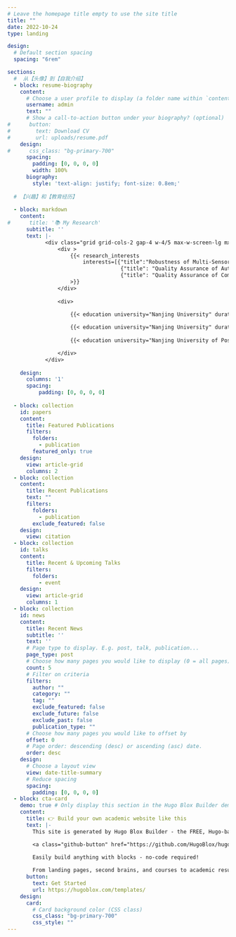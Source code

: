 ```yaml
---
# Leave the homepage title empty to use the site title
title: ""
date: 2022-10-24
type: landing

design:
  # Default section spacing
  spacing: "6rem"

sections:
  #  从【头像】到【自我介绍】
  - block: resume-biography
    content:
      # Choose a user profile to display (a folder name within `content/authors/`) #
      username: admin
      text: ""
      # Show a call-to-action button under your biography? (optional)
#      button:
#        text: Download CV
#        url: uploads/resume.pdf
    design:
#      css_class: "bg-primary-700"
      spacing:
        padding: [0, 0, 0, 0]
        width: 100%
      biography:
        style: 'text-align: justify; font-size: 0.8em;'
        
  # 【兴趣】和【教育经历】
      
  - block: markdown
    content:
#      title: '📚 My Research'
      subtitle: ''
      text: |-
            <div class="grid grid-cols-2 gap-4 w-4/5 max-w-screen-lg mx-auto text-justify-small">
                <div >
                    {{< research_interests 
                        interests=[{"title":"Robustness of Multi-Sensor Fusion Systems", "description": "This involves analyzing and testing the robustness issues, particularly those arising from heterogeneous data fusion, in the multi-sensor fusion process."},
                                    {"title": "Quality Assurance of Autonomous Driving Systems", "description": "This focuses on evaluating and enhancing the reliability of Autonomous Driving Systems."},
                                    {"title": "Quality Assurance of Complex AI Systems", "description": "This involves investigating how we can analyze, test, and enhance AI-based software systems."}]
                    >}}
                </div>
        
                <div>
        
                    {{< education university="Nanjing University" duration="2024 - present" degree="Ph.D. Software Engineering" supervisor="Supervised by Prof. Lei Ma" >}}

                    {{< education university="Nanjing University" duration="2021 - 2023" degree="MEng Software Engineering" supervisor="Supervised by Prof. Lei Ma" >}}
                    
                    {{< education university="Nanjing University of Posts and Telecommunications" duration="2017 - 2021" >}}

                </div>
            </div>
     
    design:
      columns: '1'
      spacing:
          padding: [0, 0, 0, 0]
      
  - block: collection
    id: papers
    content:
      title: Featured Publications
      filters:
        folders:
          - publication
        featured_only: true
    design:
      view: article-grid
      columns: 2
  - block: collection
    content:
      title: Recent Publications
      text: ""
      filters:
        folders:
          - publication
        exclude_featured: false
    design:
      view: citation
  - block: collection
    id: talks
    content:
      title: Recent & Upcoming Talks
      filters:
        folders:
          - event
    design:
      view: article-grid
      columns: 1
  - block: collection
    id: news
    content:
      title: Recent News
      subtitle: ''
      text: ''
      # Page type to display. E.g. post, talk, publication...
      page_type: post
      # Choose how many pages you would like to display (0 = all pages)
      count: 5
      # Filter on criteria
      filters:
        author: ""
        category: ""
        tag: ""
        exclude_featured: false
        exclude_future: false
        exclude_past: false
        publication_type: ""
      # Choose how many pages you would like to offset by
      offset: 0
      # Page order: descending (desc) or ascending (asc) date.
      order: desc
    design:
      # Choose a layout view
      view: date-title-summary
      # Reduce spacing
      spacing:
        padding: [0, 0, 0, 0]
  - block: cta-card
    demo: true # Only display this section in the Hugo Blox Builder demo site
    content:
      title: 👉 Build your own academic website like this
      text: |-
        This site is generated by Hugo Blox Builder - the FREE, Hugo-based open source website builder trusted by 250,000+ academics like you.

        <a class="github-button" href="https://github.com/HugoBlox/hugo-blox-builder" data-color-scheme="no-preference: light; light: light; dark: dark;" data-icon="octicon-star" data-size="large" data-show-count="true" aria-label="Star HugoBlox/hugo-blox-builder on GitHub">Star</a>

        Easily build anything with blocks - no-code required!
        
        From landing pages, second brains, and courses to academic resumés, conferences, and tech blogs.
      button:
        text: Get Started
        url: https://hugoblox.com/templates/
    design:
      card:
        # Card background color (CSS class)
        css_class: "bg-primary-700"
        css_style: ""
---
```

